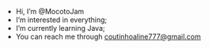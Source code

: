 - Hi, I’m @MocotoJam
- I’m interested in everything; 
- I’m currently learning Java;
- You can reach me through coutinhoaline777@gmail.com

